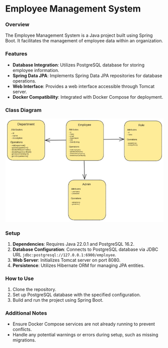 # Employee Management System

### Overview
The Employee Management System is a Java project built using Spring Boot. It facilitates the management of employee data within an organization.

### Features
- **Database Integration**: Utilizes PostgreSQL database for storing employee information.
- **Spring Data JPA**: Implements Spring Data JPA repositories for database operations.
- **Web Interface**: Provides a web interface accessible through Tomcat server.
- **Docker Compatibility**: Integrated with Docker Compose for deployment.

### Class Diagram
![class_diagram_img](./images/class_diagram.jpeg)

### Setup
1. **Dependencies**: Requires Java 22.0.1 and PostgreSQL 16.2.
2. **Database Configuration**: Connects to PostgreSQL database via JDBC URL `jdbc:postgresql://127.0.0.1:6900/employee`.
3. **Web Server**: Initializes Tomcat server on port 8080.
4. **Persistence**: Utilizes Hibernate ORM for managing JPA entities.

### How to Use
1. Clone the repository.
2. Set up PostgreSQL database with the specified configuration.
3. Build and run the project using Spring Boot.

### Additional Notes
- Ensure Docker Compose services are not already running to prevent conflicts.
- Handle any potential warnings or errors during setup, such as missing migrations.
